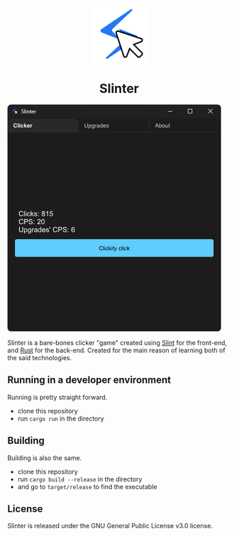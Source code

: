 <p align="center">
    <img width="128" alt="Slinter Logo" src="images/hd_icon.png">
</p>
<h1 align="center">Slinter</h1>
<p>
  <img alt="Slinter screenshot made on Windows 11." src="images/fluent_screenshot.png">
</p>

Slinter is a bare-bones clicker "game" created using [Slint](https://slint.rs/) for the front-end, and [Rust](https://www.rust-lang.org/) for the back-end. Created for the main reason of learning both of the said technologies.

## Running in a developer environment
Running is pretty straight forward.
- clone this repository
- run `cargo run` in the directory

## Building
Building is also the same.
- clone this repository
- run `cargo build --release` in the directory
- and go to `target/release` to find the executable

## License
Slinter is released under the GNU General Public License v3.0 license.